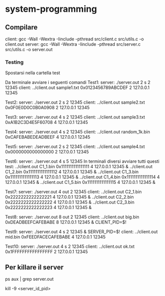 # system-programming

## Compilare
client: gcc -Wall -Wextra -Iinclude -pthread src/client.c src/utils.c -o client.out
server: gcc -Wall -Wextra -Iinclude -pthread src/server.c src/utils.c -o server.out


### Testing
Spostarsi nella cartella test

Da terminale avviare i seguenti comandi
Test1:
server: ./server.out 2 s 2 12345
client: ../client.out sample1.txt 0x0123456789ABCDEF 2 127.0.0.1 12345

Test2:
server: ./server.out 2 s 2 12345
client: ../client.out sample2.txt 0x0F0E0D0C0B0A0908 2 127.0.0.1 12345

Test3:
server: ./server.out 4 s 2 12345
client: ../client.out sample3.txt 0xA1B2C3D4E5F60708 4 127.0.0.1 12345

Test4:
server: ./server.out 4 s 2 12345
client: ../client.out random_1k.bin 0xCAFEBABEDEADBEEF 4 127.0.0.1 12345

Test5:
server: ./server.out 2 s 2 12345
client: ../client.out sample4.txt 0x0000000000000000 2 127.0.0.1 12345

Test6:
server: ./server.out 4 s 5 12345
In terminali diversi avviare tutti questi test:
../client.out C1_1.bin 0x1111111111111111 4 127.0.0.1 12345 &
../client.out C1_2.bin 0x1111111111111112 4 127.0.0.1 12345 &
../client.out C1_3.bin 0x1111111111111113 4 127.0.0.1 12345 &
../client.out C1_4.bin 0x1111111111111114 4 127.0.0.1 12345 &
../client.out C1_5.bin 0x1111111111111115 4 127.0.0.1 12345 &

Test7:
server: ./server.out 4 out 2 12345
client:
../client.out C2_1.bin 0x2222222222222221 4 127.0.0.1 12345 &
../client.out C2_2.bin 0x2222222222222222 4 127.0.0.1 12345 &
../client.out C2_3.bin 0x2222222222222223 4 127.0.0.1 12345 &

Test8:
server: ./server.out 8 out 2 12345
client: ../client.out big.bin 0xDEADBEEFCAFEBABE 8 127.0.0.1 12345 & CLIENT_PID=$!

Test9:
server: ./server.out 4 s 2 12345 & SERVER_PID=$!
client: ../client.out mid.bin 0xFEEDFACECAFEBABE 4 127.0.0.1 12345

Test10:
server: ./server.out 4 s 2 12345
client: ../client.out ok.txt 0x1FFFFFFFFFFFFFFFF 2 127.0.0.1 12345
## Per killare il server 
ps aux | grep server.out

kill -9 <server_id_pid>